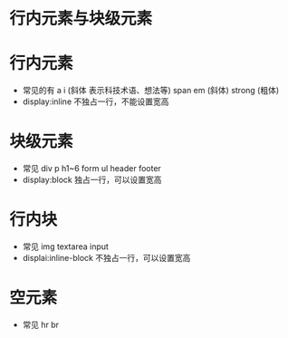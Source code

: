 # 行内元素与块级元素

# 行内元素
- 常见的有 a i  (斜体 表示科技术语、想法等) span em (斜体) strong (粗体)
- display:inline  不独占一行，不能设置宽高
# 块级元素
- 常见 div p h1~6 form ul header footer
- display:block 独占一行，可以设置宽高
# 行内块
- 常见 img textarea input
- displai:inline-block 不独占一行，可以设置宽高
# 空元素
- 常见 hr br